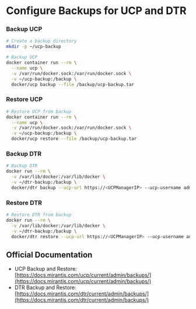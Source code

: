 # Configure Backups for UCP and DTR

### Backup UCP
```sh
# Create a backup directory
mkdir -p ~/ucp-backup

# Backup UCP
docker container run --rm \
  --name ucp \
  -v /var/run/docker.sock:/var/run/docker.sock \
  -v ~/ucp-backup:/backup \
  docker/ucp backup --file /backup/ucp-backup.tar
```

### Restore UCP
```sh
# Restore UCP from backup
docker container run --rm \
  --name ucp \
  -v /var/run/docker.sock:/var/run/docker.sock \
  -v ~/ucp-backup:/backup \
  docker/ucp restore --file /backup/ucp-backup.tar
```

### Backup DTR
```sh
# Backup DTR
docker run --rm \
  -v /var/lib/docker:/var/lib/docker \
  -v ~/dtr-backup:/backup \
  docker/dtr backup --ucp-url https://<UCPManagerIP> --ucp-username admin --file /backup/dtr-backup.tar
```

### Restore DTR
```sh
# Restore DTR from backup
docker run --rm \
  -v /var/lib/docker:/var/lib/docker \
  -v ~/dtr-backup:/backup \
  docker/dtr restore --ucp-url https://<UCPManagerIP> --ucp-username admin --file /backup/dtr-backup.tar
```

## Official Documentation
- UCP Backup and Restore: [https://docs.mirantis.com/ucp/current/admin/backups/](https://docs.mirantis.com/ucp/current/admin/backups/)
- DTR Backup and Restore: [https://docs.mirantis.com/dtr/current/admin/backups/](https://docs.mirantis.com/dtr/current/admin/backups/)
